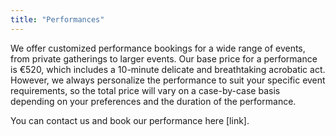 ```yaml
---
title: "Performances"
---
```


We offer customized performance bookings for a wide range of events, from private gatherings to larger events. Our base price for a performance is €520, which includes a 10-minute delicate and breathtaking acrobatic act. However, we always personalize the performance to suit your specific event requirements, so the total price will vary on a case-by-case basis depending on your preferences and the duration of the performance.

You can contact us and book our performance here [link].